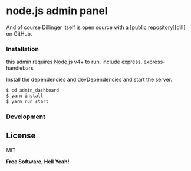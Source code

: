 # node.js admin panel

And of course Dillinger itself is open source with a [public repository][dill]
 on GitHub.

### Installation

this admin requires [Node.js](https://nodejs.org/) v4+ to run.
include express, express-handlebars

Install the dependencies and devDependencies and start the server.

```sh
$ cd admin_dashboard
$ yarn install 
$ yarn run start 
```

### Development

License
----

MIT


**Free Software, Hell Yeah!**

